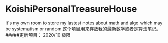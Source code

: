 # KoishiPersonalTreasureHouse
It's my own room to store my lastest notes about math and algo which may be systematism or random.这个项目用来存放我的最新数学或者是算法笔记。
#####更新项目：
2020/10 极限
